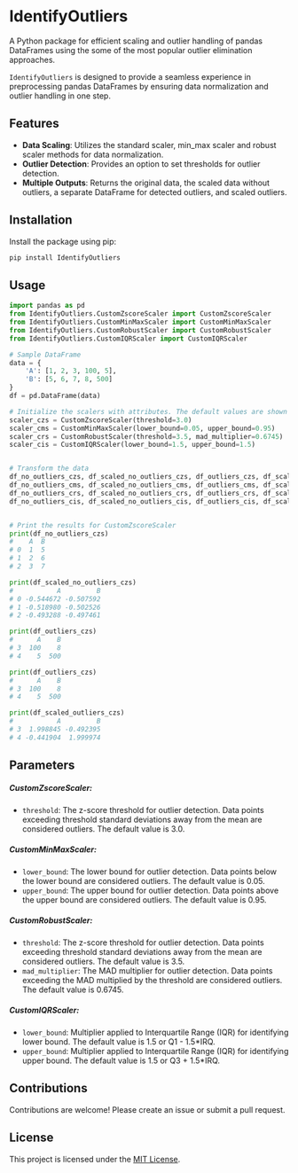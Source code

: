 # IdentifyOutliers

A Python package for efficient scaling and outlier handling of pandas DataFrames using the some of the most popular outlier elimination approaches.

`IdentifyOutliers` is designed to provide a seamless experience in preprocessing pandas DataFrames by ensuring data normalization and outlier handling in one step.

## Features

- **Data Scaling**: Utilizes the standard scaler, min_max scaler and robust scaler methods for data normalization.
- **Outlier Detection**: Provides an option to set thresholds for outlier detection.
- **Multiple Outputs**: Returns the original data, the scaled data without outliers, a separate DataFrame for detected outliers, and scaled outliers.

## Installation

Install the package using pip:

```bash
pip install IdentifyOutliers
```

## Usage

```python
import pandas as pd
from IdentifyOutliers.CustomZscoreScaler import CustomZscoreScaler
from IdentifyOutliers.CustomMinMaxScaler import CustomMinMaxScaler
from IdentifyOutliers.CustomRobustScaler import CustomRobustScaler
from IdentifyOutliers.CustomIQRScaler import CustomIQRScaler

# Sample DataFrame
data = {
    'A': [1, 2, 3, 100, 5],
    'B': [5, 6, 7, 8, 500]
}
df = pd.DataFrame(data)

# Initialize the scalers with attributes. The default values are shown below.
scaler_czs = CustomZscoreScaler(threshold=3.0)
scaler_cms = CustomMinMaxScaler(lower_bound=0.05, upper_bound=0.95)
scaler_crs = CustomRobustScaler(threshold=3.5, mad_multiplier=0.6745)
scaler_cis = CustomIQRScaler(lower_bound=1.5, upper_bound=1.5)


# Transform the data
df_no_outliers_czs, df_scaled_no_outliers_czs, df_outliers_czs, df_scaled_outliers_czs = scaler_czs.transform(df)
df_no_outliers_cms, df_scaled_no_outliers_cms, df_outliers_cms, df_scaled_outliers_cms = scaler_cms.transform(df)
df_no_outliers_crs, df_scaled_no_outliers_crs, df_outliers_crs, df_scaled_outliers_crs = scaler_crs.transform(df)
df_no_outliers_cis, df_scaled_no_outliers_cis, df_outliers_cis, df_scaled_outliers_cis = scaler_cis.transform(df)


# Print the results for CustomZscoreScaler
print(df_no_outliers_czs)
#    A  B
# 0  1  5
# 1  2  6
# 2  3  7

print(df_scaled_no_outliers_czs)
#           A         B
# 0 -0.544672 -0.507592
# 1 -0.518980 -0.502526
# 2 -0.493288 -0.497461

print(df_outliers_czs)
#      A    B
# 3  100    8
# 4    5  500

print(df_outliers_czs)
#      A    B
# 3  100    8
# 4    5  500

print(df_scaled_outliers_czs)
#           A         B
# 3  1.998845 -0.492395
# 4 -0.441904  1.999974

```

## Parameters

##### CustomZscoreScaler:

- `threshold`: The z-score threshold for outlier detection. Data points exceeding threshold standard deviations away from the mean are considered outliers. The default value is 3.0.

##### CustomMinMaxScaler:

- `lower_bound`: The lower bound for outlier detection. Data points below the lower bound are considered outliers. The default value is 0.05.
- `upper_bound`: The upper bound for outlier detection. Data points above the upper bound are considered outliers. The default value is 0.95.

##### CustomRobustScaler:

- `threshold`: The z-score threshold for outlier detection. Data points exceeding threshold standard deviations away from the mean are considered outliers. The default value is 3.5.
- `mad_multiplier`: The MAD multiplier for outlier detection. Data points exceeding the MAD multiplied by the threshold are considered outliers. The default value is 0.6745.

##### CustomIQRScaler:

- `lower_bound`: Multiplier applied to Interquartile Range (IQR) for identifying lower bound. The default value is 1.5 or Q1 - 1.5*IRQ.
- `upper_bound`: Multiplier applied to Interquartile Range (IQR) for identifying upper bound. The default value is 1.5 or Q3 + 1.5*IRQ.

## Contributions

Contributions are welcome! Please create an issue or submit a pull request.

## License

This project is licensed under the [MIT License](https://github.com/amithpdn/IdentifyOutliers/blob/master/LICENSE.TXT).
